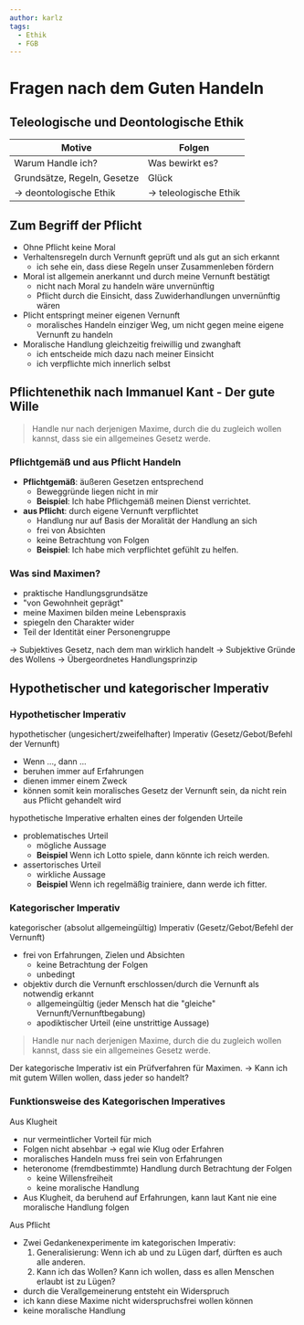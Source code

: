 ```yaml
---
author: karlz
tags:
  - Ethik
  - FGB
---
```


# Fragen nach dem Guten Handeln

## Teleologische und Deontologische Ethik

| Motive                      | Folgen                |
| --------------------------- | --------------------- |
| Warum Handle ich?           | Was bewirkt es?       |
| Grundsätze, Regeln, Gesetze | Glück                 |
| → deontologische Ethik      | → teleologische Ethik |

## Zum Begriff der Pflicht

- Ohne Pflicht keine Moral
- Verhaltensregeln durch Vernunft geprüft und als gut an sich erkannt
	- ich sehe ein, dass diese Regeln unser Zusammenleben fördern
- Moral ist allgemein anerkannt und durch meine Vernunft bestätigt
	- nicht nach Moral zu handeln wäre unvernünftig
	- Pflicht durch die Einsicht, dass Zuwiderhandlungen unvernünftig wären
- Plicht entspringt meiner eigenen Vernunft
	- moralisches Handeln einziger Weg, um nicht gegen meine eigene Vernunft zu handeln
- Moralische Handlung gleichzeitig freiwillig und zwanghaft
	- ich entscheide mich dazu nach meiner Einsicht
	- ich verpflichte mich innerlich selbst

## Pflichtenethik nach Immanuel Kant - Der gute Wille

> Handle nur nach derjenigen Maxime, durch die du zugleich wollen kannst, dass sie ein allgemeines Gesetz werde.

### Pflichtgemäß und aus Pflicht Handeln

- **Pflichtgemäß**: äußeren Gesetzen entsprechend
	- Beweggründe liegen nicht in mir
	- **Beispiel**: Ich habe Pflichgemäß meinen Dienst verrichtet.
- **aus Pflicht**: durch eigene Vernunft verpflichtet
	- Handlung nur auf Basis der Moralität der Handlung an sich
	- frei von Absichten
	- keine Betrachtung von Folgen
	- **Beispiel**: Ich habe mich verpflichtet gefühlt zu helfen.

### Was sind Maximen?

- praktische Handlungsgrundsätze
- "von Gewohnheit geprägt"
- meine Maximen bilden meine Lebenspraxis
- spiegeln den Charakter wider
- Teil der Identität einer Personengruppe

-> Subjektives Gesetz, nach dem man wirklich handelt
-> Subjektive Gründe des Wollens
-> Übergeordnetes Handlungsprinzip

## Hypothetischer und kategorischer Imperativ

### Hypothetischer Imperativ

hypothetischer (ungesichert/zweifelhafter) Imperativ (Gesetz/Gebot/Befehl der Vernunft)
- Wenn ..., dann ...
- beruhen immer auf Erfahrungen
- dienen immer einem Zweck
- können somit kein moralisches Gesetz der Vernunft sein, da nicht rein aus Pflicht gehandelt wird

hypothetische Imperative erhalten eines der folgenden Urteile
- problematisches Urteil
	- mögliche Aussage
	- **Beispiel** Wenn ich Lotto spiele, dann könnte ich reich werden.
- assertorisches Urteil
	- wirkliche Aussage
	- **Beispiel** Wenn ich regelmäßig trainiere, dann werde ich fitter.

### Kategorischer Imperativ

kategorischer (absolut allgemeingültig) Imperativ (Gesetz/Gebot/Befehl der Vernunft)
- frei von Erfahrungen, Zielen und Absichten
	- keine Betrachtung der Folgen
	- unbedingt
- objektiv durch die Vernunft erschlossen/durch die Vernunft als notwendig erkannt
	- allgemeingültig (jeder Mensch hat die "gleiche" Vernunft/Vernunftbegabung)
	- apodiktischer Urteil (eine unstrittige Aussage)

> Handle nur nach derjenigen Maxime, durch die du zugleich wollen kannst, dass sie ein allgemeines Gesetz werde.

Der kategorische Imperativ ist ein Prüfverfahren für Maximen.
-> Kann ich mit gutem Willen wollen, dass jeder so handelt?

### Funktionsweise des Kategorischen Imperatives

Aus Klugheit
- nur vermeintlicher Vorteil für mich
- Folgen nicht absehbar -> egal wie Klug oder Erfahren
- moralisches Handeln muss frei sein von Erfahrungen
- heteronome (fremdbestimmte) Handlung durch Betrachtung der Folgen
	- keine Willensfreiheit
	- keine moralische Handlung
- Aus Klugheit, da beruhend auf Erfahrungen, kann laut Kant nie eine moralische Handlung folgen

Aus Pflicht
- Zwei Gedankenexperimente im kategorischen Imperativ:
	1. Generalisierung: Wenn ich ab und zu Lügen darf, dürften es auch alle anderen.
	2. Kann ich das Wollen? Kann ich wollen, dass es allen Menschen erlaubt ist zu Lügen?
- durch die Verallgemeinerung entsteht ein Widerspruch
- ich kann diese Maxime nicht widerspruchsfrei wollen können
- keine moralische Handlung